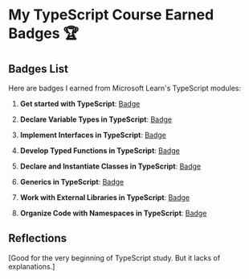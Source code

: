 # My TypeScript Course Earned Badges 🏆

## Badges List

Here are badges I earned from Microsoft Learn's TypeScript modules:

1. **Get started with TypeScript**: [Badge](https://learn.microsoft.com/api/achievements/share/en-us/33933122/UF58NWU3?sharingId=2304251396B8ED9D)

2. **Declare Variable Types in TypeScript**: [Badge](https://learn.microsoft.com/api/achievements/share/en-us/33933122/8R6PTDBW?sharingId=2304251396B8ED9D)
3. **Implement Interfaces in TypeScript**: [Badge](https://learn.microsoft.com/api/achievements/share/en-us/33933122/EJ73V2RP?sharingId=2304251396B8ED9D)
4. **Develop Typed Functions in TypeScript**: [Badge](https://learn.microsoft.com/api/achievements/share/en-us/33933122/J6EANVVT?sharingId=2304251396B8ED9D)
5. **Declare and Instantiate Classes in TypeScript**: [Badge](https://learn.microsoft.com/api/achievements/share/en-us/33933122/3XGN9K5H?sharingId=2304251396B8ED9D)
6. **Generics in TypeScript**: [Badge](https://learn.microsoft.com/api/achievements/share/en-us/33933122/UFLRYB43?sharingId=2304251396B8ED9D)
7. **Work with External Libraries in TypeScript**: [Badge](https://learn.microsoft.com/api/achievements/share/en-us/33933122/K5MUG5ZB?sharingId=2304251396B8ED9D)
8. **Organize Code with Namespaces in TypeScript**: [Badge](https://learn.microsoft.com/api/achievements/share/en-us/33933122/7EF327KZ?sharingId=2304251396B8ED9D)

## Reflections

[Good for the very beginning of TypeScript study. But it lacks of explanations.]